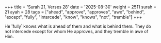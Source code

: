 +++
title = 'Surah 21, Verses 28'
date = '2025-08-30'
weight = 2511
surah = 21
ayah = 28
tags = ["ahead", "approve", "approves", "awe", "behind", "except", "fully", "intercede", "know", "knows", "not", "tremble"]
+++

He ˹fully˺ knows what is ahead of them and what is behind them. They do not intercede except for whom He approves, and they tremble in awe of Him.